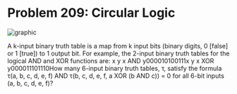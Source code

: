 # Problem 209: Circular Logic

![graphic](img209.gif)

A k-input binary truth table is a map from k input bits (binary digits,
0 \[false\] or 1 \[true\]) to 1 output bit. For example, the 2-input
binary truth tables for the logical AND and XOR functions are: x y x AND
y000010100111x y x XOR y000011101110How many 6-input binary truth
tables, τ, satisfy the formula τ(a, b, c, d, e, f) AND τ(b, c, d, e, f,
a XOR (b AND c)) = 0 for all 6-bit inputs (a, b, c, d, e, f)?